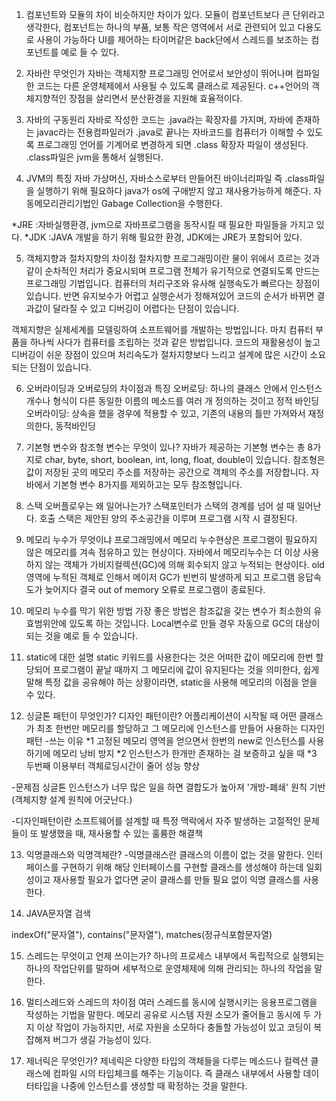 1. 컴포넌트와 모듈의 차이
  비슷하지만 차이가 있다.
 모듈이 컴포넌트보다 큰 단위라고 생각한다,
컴포넌트는 하나의 부품, 보통 작은 영역에서 서로 관련되어 있고 다용도로 사용이 가능하다
UI를 제어하는 타이머같은 back단에서 스레드를 보조하는 컴포넌트를 예로 들 수 있다.


2. 자바란 무엇인가
자바는 객체지향 프로그래밍 언어로서 보안성이 뛰어나며 컴파일한 코드는 다른 운영체제에서 사용될 수 있도록 클래스로 제공된다.
c++언어의 객체지향적인 장점을 살리면서 분산환경을 지원해 효율적이다.


3. 자바의 구동원리
자바로 작성한 코드는 .java라는 확장자를 가지며, 자바에 존재하는 javac라는 전용컴파일러가 
.java로 끝나는 자바코드를 컴퓨터가 이해할 수 있도록 프로그래밍 언어를 기계어로 변경하게 되면
.class 확장자 파일이 생성된다. .class파일은 jvm을 통해서 실행된다.



4. JVM의 특징
자바 가상머신, 자바소스로부터 만들어진 바이너리파일 즉 .class파일을 실행하기 위해 필요하다
java가 os에 구애받지 않고 재사용가능하게 해준다.
자동메모리관리기법인 Gabage Collection을 수행한다.

*JRE :자바실행환경, jvm으로 자바프로그램을 동작시킬 때 필요한 파일들을 가지고 있다.
*JDK :JAVA 개발을 하기 위해 필요한 환경, JDK에는 JRE가 포함되어 있다.








5. 객체지향과 절차지향의 차이점
절차지향 프로그래밍이란 물이 위에서 흐르는 것과 같이 순차적인 처리가 중요시되며 프로그램 전체가 유기적으로 연결되도록 만드는 프로그래밍 기법입니다. 컴퓨터의 처리구조와 유사해 실행속도가 빠르다는 장점이 있습니다. 반면 유지보수가 어렵고 실행순서가 정해져있어 코드의 순서가 바뀌면 결과값이 달라질 수 있고 디버깅이 어렵다는 단점이 있습니다.

객체지향은 실제세계를 모델링하여 소프트웨어를 개발하는 방법입니다. 마치 컴퓨터 부품을 하나씩 사다가 컴퓨터를 조립하는 것과 같은 방법입니다. 코드의 재활용성이 높고 디버깅이 쉬운 장점이 있으며 처리속도가 절차지향보다 느리고 설계에 많은 시간이 소요되는 단점이 있습니다.
 


6. 오버라이딩과 오버로딩의 차이점과 특징
오버로딩: 하나의 클래스 안에서 인스턴스 개수나 형식이 다른 동일한 이름의 메소드를 여러 개 정의하는 것이고 정적 바인딩
오버라이딩: 상속을 했을 경우에 적용할 수 있고, 기존의 내용의 틀만 가져와서 재정의한다,  동적바인딩


7. 기본형 변수와 참조형 변수는 무엇이 있나?
자바가 제공하는 기본형 변수는 총 8가지로 char, byte, short, boolean, int, long, float, double이 있습니다.
참조형은 값이 저장된 곳의 메모리 주소를 저장하는 공간으로 객체의 주소를 저장합니다. 자바에서 기본형 변수 8가지를 제외하고는 모두 참조형입니다.



8.  스택 오버플로우는 왜 일어나는가?
스택포인터가 스택의 경계를 넘어 설 때 일어난다.
호출 스택은 제안된 양의 주소공간을 이루며 프로그램 시작 시 결정된다.


9. 메모리 누수가 무엇이냐
프로그래밍에서 메모리 누수현상은 프로그램이 필요하지 않은 메모리를 겨속 점유하고 있는 현상이다.
자바에서 메모리누수는 더 이상 사용하지 않는 객체가 가비지컬렉션(GC)에 의해 회수되지 않고 누적되는 현상이다.
old 영역에 누적된 객체로 인해서 메이저 GC가 빈번히 발생하게 되고 프로그램 응답속도가 늦어지다 결국
out of memory 오류로 프로그램이 종료된다.


10. 메모리 누수를 막기 위한 방법
가장 좋은 방법은 참조값을 갖는 변수가 최소한의 유효범위안에 있도록 하는 것입니다.
 Local변수로 만들 경우 자동으로 GC의 대상이 되는 것을 예로 들 수 있습니다.


11.  static에 대한 설명
static 키워드를 사용한다는 것은 어떠한 값이 메모리에 한번 할당되어 프로그램이 끝날 때까지 
그 메모리에 값이 유지된다는 것을 의미한다,
쉽게 말해 특정 값을 공유해야 하는 상황이라면, static을 사용해 메모리의 이점을 얻을 수 있다.



12. 싱글톤 패턴이 무엇인가? 디자인 패턴이란?
어플리케이션이 시작될 때 어떤 클래스가 최초 한번만 메모리를 할당하고  그 메모리에 인스턴스를 만들어 사용하는 디자인 패턴
-쓰는 이유
 *1 고정된 메모리 영역을 얻으면서 한번의 new로 인스턴스를 사용하기에 메모리 낭비 방지
 *2 인스턴스가 한개만 존재하는 걸 보증하고 싶을 때
  *3 두번째 이용부터 객체로딩시간이 줄어 성능 향상

-문제점 
 싱글톤 인스턴스가 너무 많은 일을 하면 결합도가 높아져 '개방-폐쇄' 원칙 기반 (객체지향 설계 원칙에 어긋난다.)

-디자인패턴이란
 소프트웨어를 설계할 때 특정 맥락에서 자주 발생하는 고절적인 문제들이 또 발생했을 때, 재사용할 수 있는 훌륭한 해결책





13. 익명클래스와 익명객체란?
-익명클래스란 
클래스의 이름이 없는 것을 말한다.
인터페이스를 구현하기 위해 해당 인터페이스를 구현할 클래스를 생성해야 하는데 일회성이고
 재사용할 필요가 없다면 굳이 클래스를 만들 필요 없이 익명 클래스를 사용한다.



14. JAVA문자열 검색

indexOf("문자열"), contains("문자열"), matches(정규식포함문자열)
 


15. 스레드는 무엇이고 언제 쓰이는가?
하나의 프로세스 내부에서 독립적으로 실행되는 하나의 작업단위를 말하며 
세부적으로 운영체제에 의해 관리되는 하나의 작업을 말한다.



16. 멀티스레드와 스레드의 차이점
여러 스레드를 동시에 실행시키는 응용프로그램을 작성하는 기법을 말한다.
메모리 공유로 시스템 자원 소모가 줄어들고 동시에 두 가지 이상 작업이 가능하지만,
서로 자원을 소모하다 충돌할 가능성이 있고 코딩이 복잡해져 버그가 생길 가능성이 있다.


17. 제너릭은 무엇인가?
제네릭은 다양한 타입의 객체들을 다루는 메소드나 컬렉션 클래스에 컴파일 시의 타입체크를 해주는 기능이다.
즉 클래스 내부에서 사용할 데이터타입을 나중에 인스턴스를 생성할 때 확정하는 것을 말한다.

